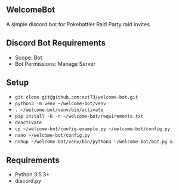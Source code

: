 ## WelcomeBot

A simple discord bot for Pokebattler Raid Party raid invites.

## Discord Bot Requirements

- Scope: Bot
- Bot Permissions: Manage Server

## Setup

- `git clone git@github.com:est73/welcome-bot.git`
- `python3 -m venv ~/welcome-bot/venv`
- `. ~/welcome-bot/venv/bin/activate`
- `pip install -U -r ~/welcome-bot/requirements.txt`
- `deactivate`
- `cp ~/welcome-bot/config-example.py ~/welcome-bot/config.py`
- `nano ~/welcome-bot/config.py`
- `nohup ~/welcome-bot/venv/bin/python3 ~/welcome-bot/bot.py &`

## Requirements

- Python 3.5.3+
- discord.py